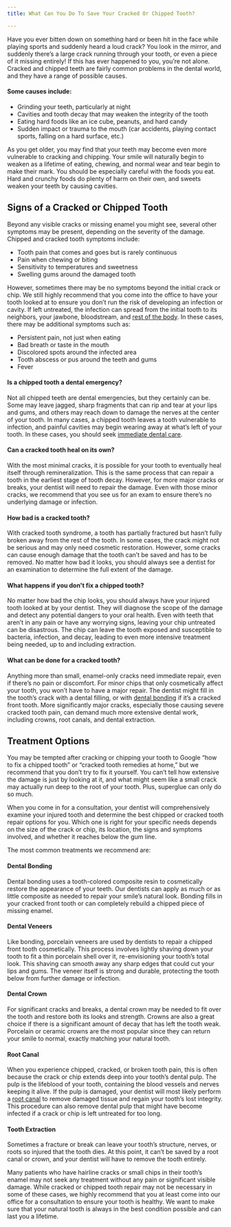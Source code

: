 ```yaml
---
title: What Can You Do To Save Your Cracked Or Chipped Tooth?

---
```

Have you ever bitten down on something hard or been hit in the face while playing sports and suddenly heard a loud crack? You look in the mirror, and suddenly there’s a large crack running through your tooth, or even a piece of it missing entirely! If this has ever happened to you, you’re not alone. Cracked and chipped teeth are fairly common problems in the dental world, and they have a range of possible causes.

#### Some causes include:

* Grinding your teeth, particularly at night
* Cavities and tooth decay that may weaken the integrity of the tooth
* Eating hard foods like an ice cube, peanuts, and hard candy
* Sudden impact or trauma to the mouth (car accidents, playing contact sports, falling on a hard surface, etc.)

As you get older, you may find that your teeth may become even more vulnerable to cracking and chipping. Your smile will naturally begin to weaken as a lifetime of eating, chewing, and normal wear and tear begin to make their mark. You should be especially careful with the foods you eat. Hard and crunchy foods do plenty of harm on their own, and sweets weaken your teeth by causing cavities.

## Signs of a Cracked or Chipped Tooth

Beyond any visible cracks or missing enamel you might see, several other symptoms may be present, depending on the severity of the damage. Chipped and cracked tooth symptoms include:

* Tooth pain that comes and goes but is rarely continuous
* Pain when chewing or biting
* Sensitivity to temperatures and sweetness
* Swelling gums around the damaged tooth

However, sometimes there may be no symptoms beyond the initial crack or chip. We still highly recommend that you come into the office to have your tooth looked at to ensure you don’t run the risk of developing an infection or cavity. If left untreated, the infection can spread from the initial tooth to its neighbors, your jawbone, bloodstream, and [rest of the body](https://www.colgateprofessional.com/education/patient-education/topics/systemic/why-a-healthy-mouth-is-good-for-your-body). In these cases, there may be additional symptoms such as:

* Persistent pain, not just when eating
* Bad breath or taste in the mouth
* Discolored spots around the infected area
* Tooth abscess or pus around the teeth and gums
* Fever

#### Is a chipped tooth a dental emergency?

Not all chipped teeth are dental emergencies, but they certainly can be. Some may leave jagged, sharp fragments that can rip and tear at your lips and gums, and others may reach down to damage the nerves at the center of your tooth. In many cases, a chipped tooth leaves a tooth vulnerable to infection, and painful cavities may begin wearing away at what’s left of your tooth. In these cases, you should seek [immediate dental care](https://www.nudentistry.com/houston-tx/emergency-dentistry/emergency-dentistry/).

#### Can a cracked tooth heal on its own?

With the most minimal cracks, it is possible for your tooth to eventually heal itself through remineralization. This is the same process that can repair a tooth in the earliest stage of tooth decay. However, for more major cracks or breaks, your dentist will need to repair the damage. Even with those minor cracks, we recommend that you see us for an exam to ensure there’s no underlying damage or infection.

#### How bad is a cracked tooth?

With cracked tooth syndrome, a tooth has partially fractured but hasn’t fully broken away from the rest of the tooth. In some cases, the crack might not be serious and may only need cosmetic restoration. However, some cracks can cause enough damage that the tooth can’t be saved and has to be removed. No matter how bad it looks, you should always see a dentist for an examination to determine the full extent of the damage.

#### What happens if you don't fix a chipped tooth?

No matter how bad the chip looks, you should always have your injured tooth looked at by your dentist. They will diagnose the scope of the damage and detect any potential dangers to your oral health. Even with teeth that aren’t in any pain or have any worrying signs, leaving your chip untreated can be disastrous. The chip can leave the tooth exposed and susceptible to bacteria, infection, and decay, leading to even more intensive treatment being needed, up to and including extraction.

#### What can be done for a cracked tooth?

Anything more than small, enamel-only cracks need immediate repair, even if there’s no pain or discomfort. For minor chips that only cosmetically affect your tooth, you won’t have to have a major repair. The dentist might fill in the tooth’s crack with a dental filling, or with [dental bonding](https://www.nudentistry.com/houston-tx/cosmetic-dentistry/aesthetic-dentistry/) if it’s a cracked front tooth. More significantly major cracks, especially those causing severe cracked tooth pain, can demand much more extensive dental work, including crowns, root canals, and dental extraction.

## Treatment Options

You may be tempted after cracking or chipping your tooth to Google “how to fix a chipped tooth” or “cracked tooth remedies at home,” but we recommend that you don’t try to fix it yourself. You can’t tell how extensive the damage is just by looking at it, and what might seem like a small crack may actually run deep to the root of your tooth. Plus, superglue can only do so much.

When you come in for a consultation, your dentist will comprehensively examine your injured tooth and determine the best chipped or cracked tooth repair options for you. Which one is right for your specific needs depends on the size of the crack or chip, its location, the signs and symptoms involved, and whether it reaches below the gum line.

The most common treatments we recommend are:

#### Dental Bonding

Dental bonding uses a tooth-colored composite resin to cosmetically restore the appearance of your teeth. Our dentists can apply as much or as little composite as needed to repair your smile’s natural look. Bonding fills in your cracked front tooth or can completely rebuild a chipped piece of missing enamel.

#### Dental Veneers

Like bonding, porcelain veneers are used by dentists to repair a chipped front tooth cosmetically. This process involves lightly shaving down your tooth to fit a thin porcelain shell over it, re-envisioning your tooth’s total look. This shaving can smooth away any sharp edges that could cut your lips and gums. The veneer itself is strong and durable, protecting the tooth below from further damage or infection.

#### Dental Crown

For significant cracks and breaks, a dental crown may be needed to fit over the tooth and restore both its looks and strength. Crowns are also a great choice if there is a significant amount of decay that has left the tooth weak. Porcelain or ceramic crowns are the most popular since they can return your smile to normal, exactly matching your natural tooth.

#### Root Canal

When you experience chipped, cracked, or broken tooth pain, this is often because the crack or chip extends deep into your tooth’s dental pulp. The pulp is the lifeblood of your tooth, containing the blood vessels and nerves keeping it alive. If the pulp is damaged, your dentist will most likely perform a [root canal](https://www.nudentistry.com/houston-tx/emergency-dentistry/root-canal/) to remove damaged tissue and regain your tooth’s lost integrity. This procedure can also remove dental pulp that might have become infected if a crack or chip is left untreated for too long.

#### Tooth Extraction

Sometimes a fracture or break can leave your tooth’s structure, nerves, or roots so injured that the tooth dies. At this point, it can’t be saved by a root canal or crown, and your dentist will have to remove the tooth entirely.

Many patients who have hairline cracks or small chips in their tooth’s enamel may not seek any treatment without any pain or significant visible damage. While cracked or chipped tooth repair may not be necessary in some of these cases, we highly recommend that you at least come into our office for a consultation to ensure your tooth is healthy. We want to make sure that your natural tooth is always in the best condition possible and can last you a lifetime.